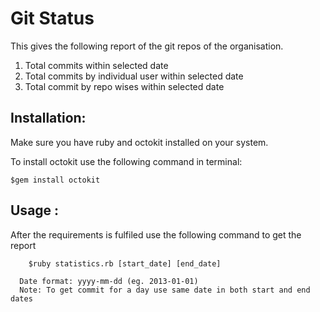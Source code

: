 Git Status
==========

This gives the following report of the git repos of the organisation.

 1. Total commits within selected date
 2. Total commits by individual user within selected date
 3. Total commit by repo wises within selected date
	
Installation:
--------------- 
Make sure you have ruby and octokit installed on your system. 

To install octokit use the following command in terminal:
 
```	
$gem install octokit
```

Usage : 
---------
After the requirements is fulfiled use the following command to get the report
```
	$ruby statistics.rb [start_date] [end_date]
```

      Date format: yyyy-mm-dd (eg. 2013-01-01)
      Note: To get commit for a day use same date in both start and end dates
